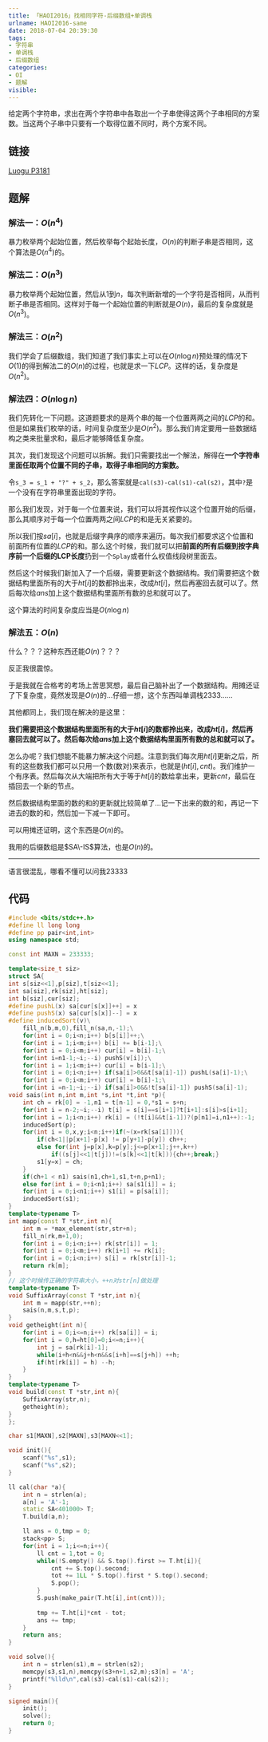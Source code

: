 ```yaml
---
title: 「HAOI2016」找相同字符-后缀数组+单调栈
urlname: HAOI2016-same
date: 2018-07-04 20:39:30
tags:
- 字符串
- 单调栈
- 后缀数组
categories: 
- OI
- 题解
visible:
---
```


给定两个字符串，求出在两个字符串中各取出一个子串使得这两个子串相同的方案数。当这两个子串中只要有一个取得位置不同时，两个方案不同。

<!-- more -->

## 链接

[Luogu P3181](https://www.luogu.org/problemnew/show/P3181)

## 题解

### 解法一：$O(n^4)$

暴力枚举两个起始位置，然后枚举每个起始长度，$O(n)$的判断子串是否相同，这个算法是$O(n^4)$的。

### 解法二：$O(n^3)$

暴力枚举两个起始位置，然后从$1$到$n$，每次判断新增的一个字符是否相同，从而判断子串是否相同。这样对于每一个起始位置的判断就是$O(n)$，最后的复杂度就是$O(n^3)$。

### 解法三：$O(n^2)$

我们学会了后缀数组，我们知道了我们事实上可以在$O(n\log n)$预处理的情况下$O(1)$的得到解法二的$O(n)$的过程，也就是求一下$LCP$。这样的话，复杂度是$O(n^2)$。

### 解法四：$O(n \log n)$

我们先转化一下问题。这道题要求的是两个串的每一个位置两两之间的$LCP$的和。但是如果我们枚举的话，时间复杂度至少是$O(n^2)$。那么我们肯定要用一些数据结构之类来批量求和，最后才能够降低复杂度。

其次，我们发现这个问题可以拆解。我们只需要找出一个解法，解得在**一个字符串里面任取两个位置不同的子串，取得子串相同的方案数。**

令`s_3 = s_1 + "?" + s_2`，那么答案就是`cal(s3)-cal(s1)-cal(s2)`，其中`?`是一个没有在字符串里面出现的字符。

那么我们发现，对于每一个位置来说，我们可以将其视作以这个位置开始的后缀，那么其顺序对于每一个位置两两之间$LCP$的和是无关紧要的。

所以我们按$sa[i]$，也就是后缀字典序的顺序来遍历。每次我们都要求这个位置和前面所有位置的$LCP$的和。那么这个时候，我们就可以把**前面的所有后缀到按字典序前一个后缀的LCP长度**扔到一个`Splay`或者什么权值线段树里面去。

然后这个时候我们新加入了一个后缀，需要更新这个数据结构。我们需要把这个数据结构里面所有的大于$ht[i]$的数都拎出来，改成$ht[i]$，然后再塞回去就可以了。然后每次给$ans$加上这个数据结构里面所有数的总和就可以了。

这个算法的时间复杂度应当是$O(n \log n)$

### 解法五：$O(n)$

什么？？？这种东西还能$O(n)$？？？

反正我很震惊。

于是我就在合格考的考场上苦思冥想，最后自己脑补出了一个数据结构。用摊还证了下复杂度，竟然发现是$O(n)$的...仔细一想，这个东西叫单调栈2333......

其他都同上，我们现在解决的是这里：

**我们需要把这个数据结构里面所有的大于$ht[i]$的数都拎出来，改成$ht[i]$，然后再塞回去就可以了。然后每次给$ans$加上这个数据结构里面所有数的总和就可以了。**

怎么办呢？我们想能不能暴力解决这个问题。注意到我们每次用$ht[i]$更新之后，所有的这些数我们都可以只用一个数(数对)来表示，也就是$(ht[i],cnt)$。我们维护一个有序表。然后每次从大端把所有大于等于$ht[i]$的数给拿出来，更新$cnt$，最后在插回去一个新的节点。

然后数据结构里面的数的和的更新就比较简单了...记一下出来的数的和，再记一下进去的数的和，然后加一下减一下即可。

可以用摊还证明，这个东西是$O(n)$的。

我用的后缀数组是$SA\-IS$算法，也是$O(n)$的。

- - -

语言很混乱，哪看不懂可以问我23333

## 代码


```cpp
#include <bits/stdc++.h>
#define ll long long
#define pp pair<int,int>
using namespace std;

const int MAXN = 233333;

template<size_t siz>
struct SA{
int s[siz<<1],p[siz],t[siz<<1];
int sa[siz],rk[siz],ht[siz];
int b[siz],cur[siz];
#define pushL(x) sa[cur[s[x]]++] = x
#define pushS(x) sa[cur[s[x]]--] = x
#define inducedSort(v)\
    fill_n(b,m,0),fill_n(sa,n,-1);\
    for(int i = 0;i<n;i++) b[s[i]]++;\
    for(int i = 1;i<m;i++) b[i] += b[i-1];\
    for(int i = 0;i<m;i++) cur[i] = b[i]-1;\
    for(int i=n1-1;~i;--i) pushS(v[i]);\
    for(int i = 1;i<m;i++) cur[i] = b[i-1];\
    for(int i = 0;i<n;i++) if(sa[i]>0&&t[sa[i]-1]) pushL(sa[i]-1);\
    for(int i = 0;i<m;i++) cur[i] = b[i]-1;\
    for(int i =n-1;~i;--i) if(sa[i]>0&&!t[sa[i]-1]) pushS(sa[i]-1);
void sais(int n,int m,int *s,int *t,int *p){
    int ch = rk[0] = -1,n1 = t[n-1] = 0,*s1 = s+n;
    for(int i = n-2;~i;--i) t[i] = s[i]==s[i+1]?t[i+1]:s[i]>s[i+1];
    for(int i = 1;i<n;i++) rk[i] = (!t[i]&&t[i-1])?(p[n1]=i,n1++):-1;
    inducedSort(p);
    for(int i = 0,x,y;i<n;i++)if(~(x=rk[sa[i]])){
        if(ch<1||p[x+1]-p[x] != p[y+1]-p[y]) ch++;
        else for(int j=p[x],k=p[y];j<=p[x+1];j++,k++)
            if((s[j]<<1|t[j])!=(s[k]<<1|t[k])){ch++;break;}
        s1[y=x] = ch;
    }
    if(ch+1 < n1) sais(n1,ch+1,s1,t+n,p+n1);
    else for(int i = 0;i<n1;i++) sa[s1[i]] = i;
    for(int i = 0;i<n1;i++) s1[i] = p[sa[i]];
    inducedSort(s1);
}
template<typename T>
int mapp(const T *str,int n){
    int m = *max_element(str,str+n);
    fill_n(rk,m+1,0);
    for(int i = 0;i<n;i++) rk[str[i]] = 1;
    for(int i = 0;i<m;i++) rk[i+1] += rk[i];
    for(int i = 0;i<n;i++) s[i] = rk[str[i]]-1;
    return rk[m];
}
// 这个时候传正确的字符串大小，++n对str[n]做处理
template<typename T>
void SuffixArray(const T *str,int n){
    int m = mapp(str,++n);
    sais(n,m,s,t,p);
}
void getheight(int n){
    for(int i = 0;i<=n;i++) rk[sa[i]] = i;
    for(int i = 0,h=ht[0]=0;i<=n;i++){
        int j = sa[rk[i]-1];
        while(i+h<n&&j+h<n&&s[i+h]==s[j+h]) ++h;
        if(ht[rk[i]] = h) --h;
    } 
}
template<typename T>
void build(const T *str,int n){
    SuffixArray(str,n);
    getheight(n);
}
};

char s1[MAXN],s2[MAXN],s3[MAXN<<1];

void init(){
    scanf("%s",s1);
    scanf("%s",s2);
}

ll cal(char *a){
    int n = strlen(a);
    a[n] = 'A'-1;
    static SA<401000> T;
    T.build(a,n);

    ll ans = 0,tmp = 0;
    stack<pp> S;
    for(int i = 1;i<=n;i++){
        ll cnt = 1,tot = 0;
        while(!S.empty() && S.top().first >= T.ht[i]){
            cnt += S.top().second;
            tot += 1LL * S.top().first * S.top().second;
            S.pop();
        }
        S.push(make_pair(T.ht[i],int(cnt)));
        
        tmp += T.ht[i]*cnt - tot;
        ans += tmp;
    }
    return ans;
}

void solve(){
    int n = strlen(s1),m = strlen(s2);
    memcpy(s3,s1,n),memcpy(s3+n+1,s2,m);s3[n] = 'A';
    printf("%lld\n",cal(s3)-cal(s1)-cal(s2));
}

signed main(){
    init();
    solve();
    return 0;
}
```

